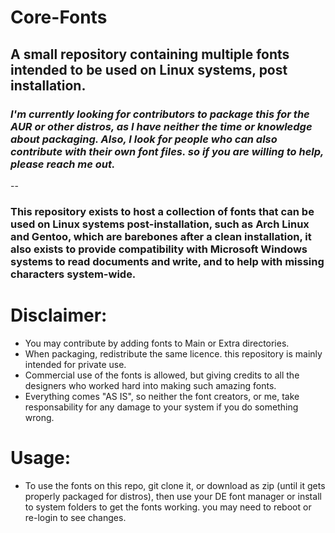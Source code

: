 # Core-Fonts
## A small repository containing multiple fonts intended to be used on Linux systems, post installation.


### *I'm currently looking for contributors to package this for the AUR or other distros, as I have neither the time or knowledge about packaging. Also, I look for people who can also contribute with their own font files. so if you are willing to help, please reach me out.*

--


### This repository exists to host a collection of fonts that can be used on Linux systems post-installation, such as Arch Linux and Gentoo, which are barebones after a clean installation, it also exists to provide compatibility with Microsoft Windows systems to read documents and write, and to help with missing characters system-wide. 

# Disclaimer:
* You may contribute by adding fonts to Main or Extra directories.
* When packaging, redistribute the same licence. this repository is mainly intended for private use.
* Commercial use of the fonts is allowed, but giving credits to all the designers who worked hard into making such amazing fonts.
* Everything comes "AS IS", so neither the font creators, or me, take responsability for any damage to your system if you do something wrong.



# Usage:
* To use the fonts on this repo, git clone it, or download as zip (until it gets properly packaged for distros), then use your DE font manager or install to system folders to get the fonts working. you may need to reboot or re-login to see changes.

